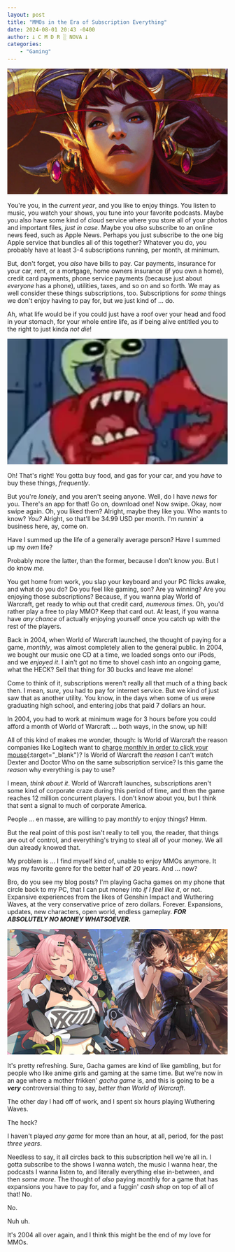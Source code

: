 ```yaml
---
layout: post
title: "MMOs in the Era of Subscription Everything"
date: 2024-08-01 20:43 -0400
author: 𐕣 C M D R ░ NOVA 𐕣
categories:
    - "Gaming"
---
```


![image of a woman with a golden crown atop red hair, white skin, red eyes, red lipstick, looking down upon the viewer](/img/posts/mmos/wow.png)

You're you, in the *current year*, and you like to enjoy things. You listen to music, you watch your shows, you tune into your favorite podcasts. Maybe you also have some kind of cloud service where you store all of your photos and important files, *just in case*. Maybe you *also* subscribe to an online news feed, such as Apple News. Perhaps you just subscribe to the one big Apple service that bundles all of this together? Whatever you do, you probably have at least 3-4 subscriptions running, per month, at minimum. 

But, don't forget, you *also* have bills to pay. Car payments, insurance for your car, rent, or a mortgage, home owners insurance (if you own a home), credit card payments, phone service payments (because just about *everyone* has a phone), utilities, taxes, and so on and so forth. We may as well consider these things subscriptions, too. Subscriptions for *some* things we don't enjoy having to pay for, but we just kind of ... do.

Ah, what life would be if you could just have a roof over your head and food in your stomach, for your whole entire life, as if being alive entitled you to the right to just kinda *not die*!

![image of mr. crabs from spongebob making a strange, exasperated face with his mouth open and claws up](/img/posts/mmos/crabs.png)

Oh! That's right! You gotta buy food, and gas for your car, and you *have* to buy these things, *frequently*.

But you're *lonely*, and you aren't seeing anyone. Well, do I have *news* for you. There's an app for that! Go on, download one! Now swipe. Okay, now swipe again. Oh, you liked them? Alright, maybe they like you. Who wants to know? *You?* Alright, so that'll be 34.99 USD per month. I'm runnin' a business here, ay, come on.

Have I summed up the life of a generally average person? Have I summed up my *own* life? 

Probably more the latter, than the former, because I don't know *you*. But I do know *me.*

You get home from work, you slap your keyboard and your PC flicks awake, and what do you do? Do you feel like gaming, son? Are ya winning? Are you enjoying those subscriptions? Because, if you wanna play World of Warcraft, get ready to whip out that credit card, *numerous times*. Oh, you'd rather play a free to play MMO? Keep that card out. At least, if you wanna have *any chance* of actually enjoying yourself once you catch up with the rest of the players.

Back in 2004, when World of Warcraft launched, the thought of paying for a game, *monthly*, was almost completely alien to the general public. In 2004, we bought our music one CD at a time, we loaded songs onto our iPods, and we *enjoyed it*. I ain't got no time to shovel cash into an ongoing game, what the HECK? Sell that thing for 30 bucks and leave me alone!

Come to think of it, subscriptions weren't really all that much of a thing back then. I mean, *sure*, you had to pay for internet service. But we kind of just saw that as another utility. You know, in the days when some of us were graduating high school, and entering jobs that paid 7 dollars an hour.

In 2004, you had to work at minimum wage for 3 hours before you could afford a month of World of Warcraft ... both ways, in the snow, up hill!

All of this kind of makes me wonder, though: Is World of Warcraft the reason companies like Logitech want to [charge monthly in order to click your mouse](https://www.pcgamer.com/hardware/gaming-mice/logitechs-forever-mouse-could-mean-peripherals-go-the-way-of-coffee-beans-tvs-and-printer-ink-by-pushing-a-subscription/){:target="_blank"}? Is World of Warcraft the *reason* I can't watch Dexter and Doctor Who on the same subscription service? Is this game the *reason* why everything is pay to use?

I mean, *think about it*. World of Warcraft launches, subscriptions aren't some kind of corporate craze during this period of time, and then the game reaches 12 million concurrent players. I don't know about you, but I think that sent a signal to much of corporate America.

People ... en masse, are willing to pay *monthly* to enjoy things? Hmm.

But the real point of this post isn't really to tell you, the reader, that things are out of control, and everything's trying to steal all of your money. We all dun already knowed that.

My problem is ... I find myself kind of, unable to enjoy MMOs anymore. It was my favorite genre for the better half of 20 years. And ... now?

Bro, do you see my blog posts? I'm playing Gacha games on my phone that circle back to my PC, that I can put money into *if I feel like it*, or not. Expansive experiences from the likes of Genshin Impact and Wuthering Waves, at the very conservative price of zero dollars. Forever. Expansions, updates, new characters, open world, endless gameplay. ***FOR ABSOLUTELY NO MONEY WHATSOEVER.***

![image depicting two anime girls, side-by-side, one from zenless zone zero, and the other from wuthering waves. the girl on the left has long pink hair, and a low-cut shirt, appearing quite ... busty, and the one on the right has long brown hair, and a blue and black outfit](/img/posts/mmos/waves_zzz.png)

It's pretty refreshing. Sure, Gacha games are kind of like gambling, but for people who like anime girls and gaming at the same time. But we're now in an age where a mother frikken' *gacha game* is, and this is going to be a ***very*** controversial thing to say, *better than World of Warcraft*.

The other day I had off of work, and I spent six hours playing Wuthering Waves.

The heck?

I haven't played *any game* for more than an hour, at all, period, for the past *three years*.

Needless to say, it all circles back to this subscription hell we're all in. I gotta subscribe to the shows I wanna watch, the music I wanna hear, the podcasts I wanna listen to, and literally everything else in-between, and then *some more*. The thought of *also* paying monthly for a game that has expansions you have to pay for, and a fuggin' *cash shop* on top of all of that! No.

No.

Nuh uh.

It's 2004 all over again, and I think this might be the end of my love for MMOs.











